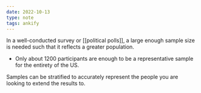 ```yaml
---
date: 2022-10-13
type: note
tags: ankify
---
```


In a well-conducted survey or [[political polls]], a large enough sample size is needed such that it reflects a greater population.
- Only about 1200 participants are enough to be a representative sample for the entirety of the US.

Samples can be stratified to accurately represent the people you are looking to extend the results to.
